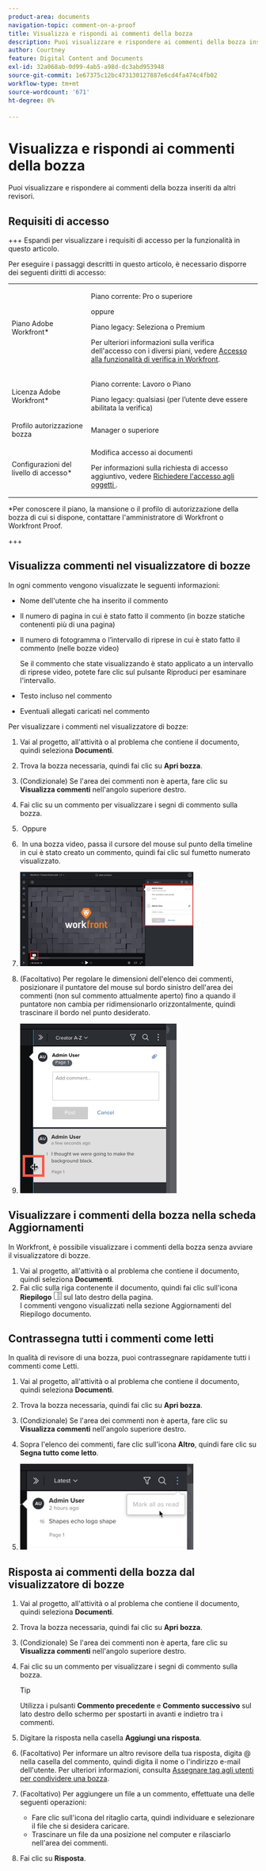 ```yaml
---
product-area: documents
navigation-topic: comment-on-a-proof
title: Visualizza e rispondi ai commenti della bozza
description: Puoi visualizzare e rispondere ai commenti della bozza inseriti da altri revisori.
author: Courtney
feature: Digital Content and Documents
exl-id: 32a068ab-0d99-4ab5-a98d-dc3abd953948
source-git-commit: 1e67375c12bc473130127887e6cd4fa474c4fb02
workflow-type: tm+mt
source-wordcount: '671'
ht-degree: 0%

---
```


# Visualizza e rispondi ai commenti della bozza

Puoi visualizzare e rispondere ai commenti della bozza inseriti da altri revisori.

## Requisiti di accesso

+++ Espandi per visualizzare i requisiti di accesso per la funzionalità in questo articolo.

Per eseguire i passaggi descritti in questo articolo, è necessario disporre dei seguenti diritti di accesso:

<table style="table-layout:auto"> 
 <col> 
 <col> 
 <tbody> 
  <tr> 
   <td role="rowheader">Piano Adobe Workfront*</td> 
   <td> <p>Piano corrente: Pro o superiore</p> <p>oppure</p> <p>Piano legacy: Seleziona o Premium</p> <p>Per ulteriori informazioni sulla verifica dell'accesso con i diversi piani, vedere <a href="/help/quicksilver/administration-and-setup/manage-workfront/configure-proofing/access-to-proofing-functionality.md" class="MCXref xref">Accesso alla funzionalità di verifica in Workfront</a>.</p> </td> 
  </tr> 
  <tr> 
   <td role="rowheader">Licenza Adobe Workfront*</td> 
   <td> <p>Piano corrente: Lavoro o Piano</p> <p>Piano legacy: qualsiasi (per l’utente deve essere abilitata la verifica)</p> </td> 
  </tr> 
  <tr> 
   <td role="rowheader">Profilo autorizzazione bozza </td> 
   <td>Manager o superiore</td> 
  </tr> 
  <tr> 
   <td role="rowheader">Configurazioni del livello di accesso*</td> 
   <td> <p>Modifica accesso ai documenti</p> <p>Per informazioni sulla richiesta di accesso aggiuntivo, vedere <a href="../../../../workfront-basics/grant-and-request-access-to-objects/request-access.md" class="MCXref xref">Richiedere l'accesso agli oggetti </a>.</p> </td> 
  </tr> 
 </tbody> 
</table>

&#42;Per conoscere il piano, la mansione o il profilo di autorizzazione della bozza di cui si dispone, contattare l&#39;amministratore di Workfront o Workfront Proof.

+++

## Visualizza commenti nel visualizzatore di bozze

In ogni commento vengono visualizzate le seguenti informazioni:

* Nome dell&#39;utente che ha inserito il commento
* Il numero di pagina in cui è stato fatto il commento (in bozze statiche contenenti più di una pagina)
* Il numero di fotogramma o l’intervallo di riprese in cui è stato fatto il commento (nelle bozze video)

  Se il commento che state visualizzando è stato applicato a un intervallo di riprese video, potete fare clic sul pulsante Riproduci per esaminare l&#39;intervallo.

* Testo incluso nel commento
* Eventuali allegati caricati nel commento

Per visualizzare i commenti nel visualizzatore di bozze:

1. Vai al progetto, all&#39;attività o al problema che contiene il documento, quindi seleziona **Documenti**.
1. Trova la bozza necessaria, quindi fai clic su **Apri bozza**.

1. (Condizionale) Se l&#39;area dei commenti non è aperta, fare clic su **Visualizza commenti** nell&#39;angolo superiore destro.
1. Fai clic su un commento per visualizzare i segni di commento sulla bozza.
1.  Oppure
1.  In una bozza video, passa il cursore del mouse sul punto della timeline in cui è stato creato un commento, quindi fai clic sul fumetto numerato visualizzato.
1. ![proof_comment_video.png](assets/proof-comment-video-350x190.png)

1. (Facoltativo) Per regolare le dimensioni dell&#39;elenco dei commenti, posizionare il puntatore del mouse sul bordo sinistro dell&#39;area dei commenti (non sul commento attualmente aperto) fino a quando il puntatore non cambia per ridimensionarlo orizzontalmente, quindi trascinare il bordo nel punto desiderato.
1. ![ridimensiona_commento_area-mouse.png](assets/resize-comment-area-mouse.png)

## Visualizzare i commenti della bozza nella scheda Aggiornamenti

In Workfront, è possibile visualizzare i commenti della bozza senza avviare il visualizzatore di bozze.

1. Vai al progetto, all&#39;attività o al problema che contiene il documento, quindi seleziona **Documenti**.
1. Fai clic sulla riga contenente il documento, quindi fai clic sull&#39;icona **Riepilogo** ![Riepilogo](assets/summary-panel-icon.png) sul lato destro della pagina.\
   I commenti vengono visualizzati nella sezione Aggiornamenti del Riepilogo documento.

## Contrassegna tutti i commenti come letti

In qualità di revisore di una bozza, puoi contrassegnare rapidamente tutti i commenti come Letti.

1. Vai al progetto, all&#39;attività o al problema che contiene il documento, quindi seleziona **Documenti**.
1. Trova la bozza necessaria, quindi fai clic su **Apri bozza**.

1. (Condizionale) Se l&#39;area dei commenti non è aperta, fare clic su **Visualizza commenti** nell&#39;angolo superiore destro.

1. Sopra l&#39;elenco dei commenti, fare clic sull&#39;icona **Altro**, quindi fare clic su **Segna tutto come letto**.

1. ![Contrassegna tutto come letto](assets/mceclip8-350x173.png)

## Risposta ai commenti della bozza dal visualizzatore di bozze

1. Vai al progetto, all&#39;attività o al problema che contiene il documento, quindi seleziona **Documenti**.
1. Trova la bozza necessaria, quindi fai clic su **Apri bozza**.

1. (Condizionale) Se l&#39;area dei commenti non è aperta, fare clic su **Visualizza commenti** nell&#39;angolo superiore destro.
1. Fai clic su un commento per visualizzare i segni di commento sulla bozza.

   >[!TIP]
   >
   >Utilizza i pulsanti **Commento precedente** e **Commento successivo** sul lato destro dello schermo per spostarti in avanti e indietro tra i commenti.

1. Digitare la risposta nella casella **Aggiungi una risposta**.
1. (Facoltativo) Per informare un altro revisore della tua risposta, digita @ nella casella del commento, quindi digita il nome o l&#39;indirizzo e-mail dell&#39;utente. Per ulteriori informazioni, consulta [Assegnare tag agli utenti per condividere una bozza](../../../../review-and-approve-work/proofing/reviewing-proofs-within-workfront/comment-on-a-proof/tag-users-to-share-proof.md).
1. (Facoltativo) Per aggiungere un file a un commento, effettuate una delle seguenti operazioni:

   * Fare clic sull&#39;icona del ritaglio carta, quindi individuare e selezionare il file che si desidera caricare.
   * Trascinare un file da una posizione nel computer e rilasciarlo nell&#39;area dei commenti.

1. Fai clic su **Risposta**.
